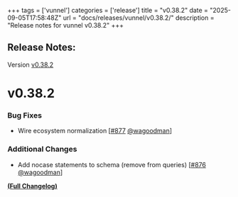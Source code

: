 +++
tags = ['vunnel']
categories = ['release']
title = "v0.38.2"
date = "2025-09-05T17:58:48Z"
url = "docs/releases/vunnel/v0.38.2/"
description = "Release notes for vunnel v0.38.2"
+++

## Release Notes:
Version [v0.38.2](https://github.com/anchore/vunnel/releases/tag/v0.38.2)

# v0.38.2

### Bug Fixes

- Wire ecosystem normalization [[#877](https://github.com/anchore/vunnel/pull/877) [@wagoodman](https://github.com/wagoodman)]

### Additional Changes

- Add nocase statements to schema (remove from queries) [[#876](https://github.com/anchore/vunnel/pull/876) [@wagoodman](https://github.com/wagoodman)]

**[(Full Changelog)](https://github.com/anchore/vunnel/compare/v0.38.1...v0.38.2)**
